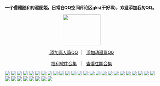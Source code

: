 <p><strong>一个儒雅随和的涩图姬，日常在QQ空间评论区ghs(干好事)，欢迎添加我的QQ。</strong></p>
<div align="center"><img src="https://wx3.sinaimg.cn/large/0089Y8wTly1ghh92f25olg303h02ut8z.gif" height="102" width="125"/>
<p><a href="https://qm.qq.com/cgi-bin/qm/qr?k=m_LgW6KgED1aHePiscfi4DAD6KxDqSjy&no
" rel="nofollow">&nbsp添加真人篇QQ</a>&nbsp&nbsp | &nbsp&nbsp;<a href="https://qm.qq.com/cgi-bin/qm/qr?k=VHVfncJChRrSp_NGJrlJNgYpoaZ9ukMV"rel="nofollow">添加动漫篇QQ</a><br/><br><a href="http://dwz.date/bPZc
">福利软件合集</a> &nbsp&nbsp&nbsp|&nbsp&nbsp;&nbsp<a href="http://dwz.date/bQdz">查看往期合集</a></p></div>

<img src="https://upload.cc/i1/2020/08/15/tKvxOu.jpeg" />
<img src="https://upload.cc/i1/2020/08/15/iG4spk.jpeg" />
<img src="https://upload.cc/i1/2020/08/15/DgX9Jo.jpeg" />
<img src="https://upload.cc/i1/2020/08/15/WkD9ol.jpeg" />
<img src="https://upload.cc/i1/2020/08/15/w1x8Hy.jpeg" />
<img src="https://upload.cc/i1/2020/08/15/i8F7dR.jpeg" />
<img src="https://upload.cc/i1/2020/08/15/1Yjv42.jpeg" />
<img src="https://upload.cc/i1/2020/08/15/Ql6oKR.jpeg" />
<img src="https://upload.cc/i1/2020/08/15/sAWNDo.jpeg" />
<img src="https://upload.cc/i1/2020/08/15/qE5vJf.jpeg" />
<img src="https://upload.cc/i1/2020/08/15/nSkN7K.jpeg" />
<img src="https://upload.cc/i1/2020/08/15/0MYPsd.jpeg" />
<img src="https://upload.cc/i1/2020/08/15/Mn6o2f.jpeg" />
<img src="https://upload.cc/i1/2020/08/15/uKJWDC.jpeg" />
<img src="https://upload.cc/i1/2020/08/15/JUDwcM.jpeg" />
<img src="https://upload.cc/i1/2020/08/15/ze7rcp.jpeg" />
<img src="https://upload.cc/i1/2020/08/15/YiByFl.jpeg" />
<img src="https://upload.cc/i1/2020/08/15/gF6tTY.jpeg" />
<img src="https://upload.cc/i1/2020/08/15/PQXDSH.jpeg" />
<img src="https://upload.cc/i1/2020/08/15/1F6M0X.jpeg" />
<img src="https://upload.cc/i1/2020/08/15/mBNQdC.jpeg" />
<img src="https://upload.cc/i1/2020/08/15/ipQ7lo.jpeg" />
<img src="https://upload.cc/i1/2020/08/15/SrmyZY.jpeg" />
<img src="https://upload.cc/i1/2020/08/15/pdPL76.jpeg" />
<img src="https://upload.cc/i1/2020/08/15/WN4GkR.jpeg" />
<img src="https://upload.cc/i1/2020/08/15/JMf6uC.jpeg" />
<img src="https://upload.cc/i1/2020/08/15/1NzGUP.jpeg" />
<img src="https://upload.cc/i1/2020/08/15/FHXRzZ.jpeg" />
<img src="https://upload.cc/i1/2020/08/15/Jy4AHz.jpeg" />
<img src="https://upload.cc/i1/2020/08/15/jTQlNW.jpeg" />
<img src="https://upload.cc/i1/2020/08/15/owJaTj.jpeg" />
<img src="https://upload.cc/i1/2020/08/15/NmACQL.jpeg" />
<img src="https://upload.cc/i1/2020/08/15/TmyC1B.jpeg" />
